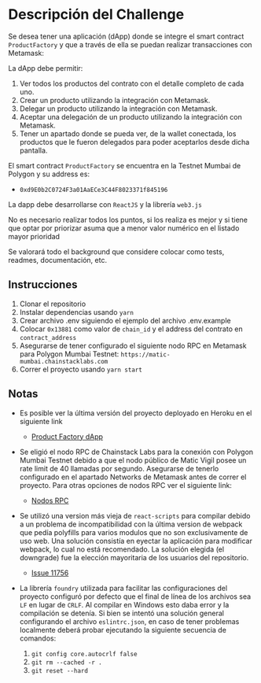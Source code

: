 # Descripción del Challenge

Se desea tener una aplicación (dApp) donde se integre el smart contract `ProductFactory` y que a través de ella se puedan realizar transacciones con Metamask:

La dApp debe permitir:

1. Ver todos los productos del contrato con el detalle completo de cada uno.
2. Crear un producto utilizando la integración con Metamask.
3. Delegar un producto utilizando la integración con Metamask.
4. Aceptar una delegación de un producto utilizando la integración con Metamask.
5. Tener un apartado donde se pueda ver, de la wallet conectada, los productos que le fueron delegados para poder aceptarlos desde dicha pantalla.

El smart contract `ProductFactory` se encuentra en la Testnet Mumbai de Polygon y su address es:

  - `0xd9E0b2C0724F3a01AaECe3C44F8023371f845196`

La dapp debe desarrollarse con `ReactJS` y la librería `web3.js`

No es necesario realizar todos los puntos, si los realiza es mejor y si tiene que optar por priorizar asuma que a menor valor numérico en el listado mayor prioridad

Se valorará todo el background que considere colocar como tests, readmes, documentación, etc.

## Instrucciones

1. Clonar el repositorio
2. Instalar dependencias usando `yarn`
3. Crear archivo .env siguiendo el ejemplo del archivo .env.example
4. Colocar `0x13881` como valor de `chain_id` y el address del contrato en `contract_address`
5. Asegurarse de tener configurado el siguiente nodo RPC en Metamask para Polygon Mumbai Testnet: `https://matic-mumbai.chainstacklabs.com`
6. Correr el proyecto usando `yarn start`

## Notas

- Es posible ver la última versión del proyecto deployado en Heroku en el siguiente link

  - [Product Factory dApp](https://product-factory.herokuapp.com/)

- Se eligió el nodo RPC de Chainstack Labs para la conexión con Polygon Mumbai Testnet debido a que el nodo público de Matic Vigil posee un rate limit de 40 llamadas por segundo. Asegurarse de tenerlo configurado en el apartado Networks de Metamask antes de correr el proyecto. Para otras opciones de nodos RPC ver el siguiente link:

  - [Nodos RPC](https://docs.superfluid.finance/superfluid/protocol-developers/networks/polygon-network-matic)

- Se utilizó una version más vieja de `react-scripts` para compilar debido a un problema de incompatibilidad con la última version de webpack que pedía polyfills para varios modulos que no son exclusivamente de uso web. Una solución consistía en eyectar la aplicación para modificar webpack, lo cual no está recomendado. La solución elegida (el downgrade) fue la elección mayoritaria de los usuarios del repositorio.

  - [Issue 11756](https://github.com/facebook/create-react-app/issues/11756)

- La librería `foundry` utilizada para facilitar las configuraciones del proyecto configuró por defecto que el final de línea de los archivos sea `LF` en lugar de `CRLF`. Al compilar en Windows esto daba error y la compilación se detenía. Si bien se intentó una solución general configurando el archivo `eslintrc.json`, en caso de tener problemas localmente deberá probar ejecutando la siguiente secuencia de comandos:

  1. `git config core.autocrlf false`
  2. `git rm --cached -r .`
  3. `git reset --hard`